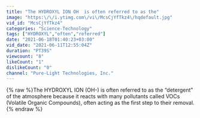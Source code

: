 ```yaml
---
title: "The HYDROXYL ION OH  is often referred to as the"
image: "https:\/\/i.ytimg.com\/vi\/McsCjYfTkz4\/hqdefault.jpg"
vid_id: "McsCjYfTkz4"
categories: "Science-Technology"
tags: ["HYDROXYL","often","referred"]
date: "2021-06-18T01:40:23+03:00"
vid_date: "2021-06-11T12:55:04Z"
duration: "PT39S"
viewcount: "8"
likeCount: "1"
dislikeCount: "0"
channel: "Pure-Light Technologies, Inc."
---
```

{% raw %}The HYDROXYL ION (OH-) is often referred to as the “detergent” of the atmosphere because it reacts with many pollutants called VOCs (Volatile Organic Compounds), often acting as the first step to their removal.{% endraw %}
